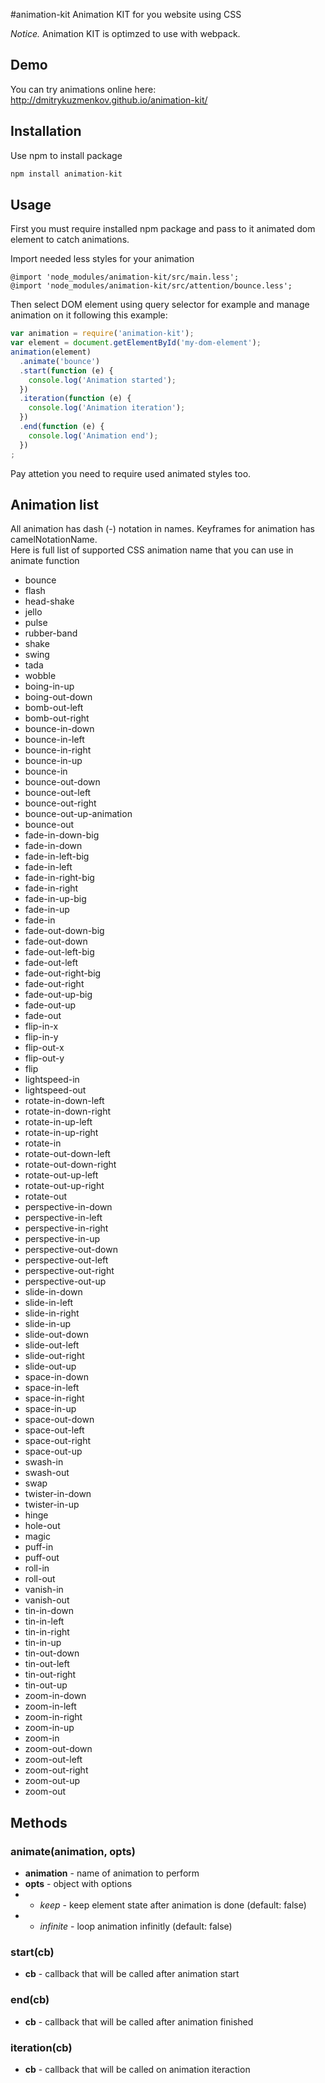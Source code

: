 #animation-kit
Animation KIT for you website using CSS  

*Notice.* Animation KIT is optimzed to use with webpack.
## Demo
You can try animations online here: http://dmitrykuzmenkov.github.io/animation-kit/

## Installation
Use npm to install package

```bash
npm install animation-kit
```

## Usage
First you must require installed npm package and pass to it animated dom element to catch animations.

Import needed less styles for your animation

```less
@import 'node_modules/animation-kit/src/main.less';
@import 'node_modules/animation-kit/src/attention/bounce.less';
```

Then select DOM element using query selector for example and manage animation on it following this example:

```javascript
var animation = require('animation-kit');
var element = document.getElementById('my-dom-element');
animation(element)
  .animate('bounce')
  .start(function (e) {
    console.log('Animation started');
  })
  .iteration(function (e) {
    console.log('Animation iteration');
  })
  .end(function (e) {
    console.log('Animation end');
  })
;
```

Pay attetion you need to require used animated styles too.

## Animation list
All animation has dash (-) notation in names. Keyframes for animation has camelNotationName.  
Here is full list of supported CSS animation name that you can use in animate function

 - bounce
 - flash
 - head-shake
 - jello
 - pulse
 - rubber-band
 - shake
 - swing
 - tada
 - wobble
 - boing-in-up
 - boing-out-down
 - bomb-out-left
 - bomb-out-right
 - bounce-in-down
 - bounce-in-left
 - bounce-in-right
 - bounce-in-up
 - bounce-in
 - bounce-out-down
 - bounce-out-left
 - bounce-out-right
 - bounce-out-up-animation
 - bounce-out
 - fade-in-down-big
 - fade-in-down
 - fade-in-left-big
 - fade-in-left
 - fade-in-right-big
 - fade-in-right
 - fade-in-up-big
 - fade-in-up
 - fade-in
 - fade-out-down-big
 - fade-out-down
 - fade-out-left-big
 - fade-out-left
 - fade-out-right-big
 - fade-out-right
 - fade-out-up-big
 - fade-out-up
 - fade-out
 - flip-in-x
 - flip-in-y
 - flip-out-x
 - flip-out-y
 - flip
 - lightspeed-in
 - lightspeed-out
 - rotate-in-down-left
 - rotate-in-down-right
 - rotate-in-up-left
 - rotate-in-up-right
 - rotate-in
 - rotate-out-down-left
 - rotate-out-down-right
 - rotate-out-up-left
 - rotate-out-up-right
 - rotate-out
 - perspective-in-down
 - perspective-in-left
 - perspective-in-right
 - perspective-in-up
 - perspective-out-down
 - perspective-out-left
 - perspective-out-right
 - perspective-out-up
 - slide-in-down
 - slide-in-left
 - slide-in-right
 - slide-in-up
 - slide-out-down
 - slide-out-left
 - slide-out-right
 - slide-out-up
 - space-in-down
 - space-in-left
 - space-in-right
 - space-in-up
 - space-out-down
 - space-out-left
 - space-out-right
 - space-out-up
 - swash-in
 - swash-out
 - swap
 - twister-in-down
 - twister-in-up
 - hinge
 - hole-out
 - magic
 - puff-in
 - puff-out
 - roll-in
 - roll-out
 - vanish-in
 - vanish-out
 - tin-in-down
 - tin-in-left
 - tin-in-right
 - tin-in-up
 - tin-out-down
 - tin-out-left
 - tin-out-right
 - tin-out-up
 - zoom-in-down
 - zoom-in-left
 - zoom-in-right
 - zoom-in-up
 - zoom-in
 - zoom-out-down
 - zoom-out-left
 - zoom-out-right
 - zoom-out-up
 - zoom-out

## Methods
### animate(animation, opts)
 - **animation** - name of animation to perform
 - **opts** - object with options
 - - *keep* - keep element state after animation is done (default: false)
 - - *infinite* - loop animation infinitly (default: false)

### start(cb)
 - **cb** - callback that will be called after animation start

### end(cb)
 - **cb** - callback that will be called after animation finished

### iteration(cb)
 - **cb** - callback that will be called on animation iteraction
